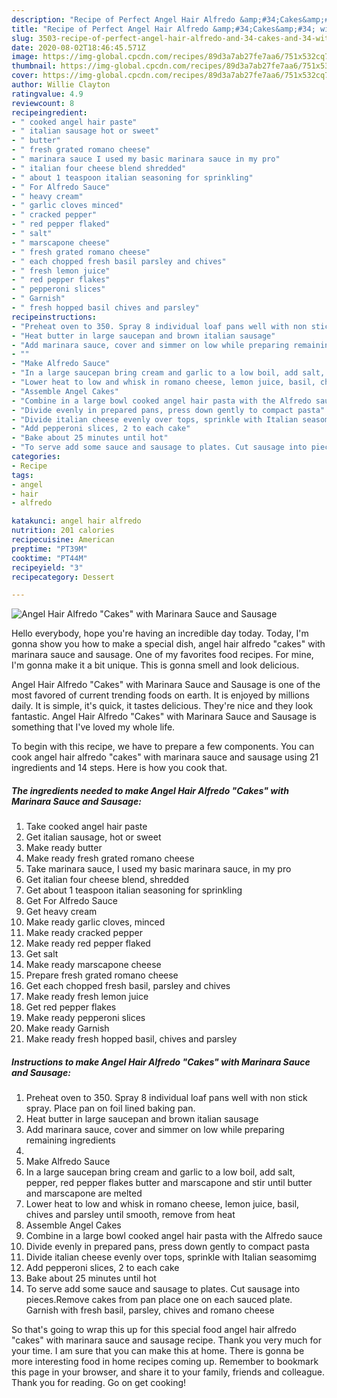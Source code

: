 ```yaml
---
description: "Recipe of Perfect Angel Hair Alfredo &amp;#34;Cakes&amp;#34; with Marinara Sauce and Sausage"
title: "Recipe of Perfect Angel Hair Alfredo &amp;#34;Cakes&amp;#34; with Marinara Sauce and Sausage"
slug: 3503-recipe-of-perfect-angel-hair-alfredo-and-34-cakes-and-34-with-marinara-sauce-and-sausage
date: 2020-08-02T18:46:45.571Z
image: https://img-global.cpcdn.com/recipes/89d3a7ab27fe7aa6/751x532cq70/angel-hair-alfredo-cakes-with-marinara-sauce-and-sausage-recipe-main-photo.jpg
thumbnail: https://img-global.cpcdn.com/recipes/89d3a7ab27fe7aa6/751x532cq70/angel-hair-alfredo-cakes-with-marinara-sauce-and-sausage-recipe-main-photo.jpg
cover: https://img-global.cpcdn.com/recipes/89d3a7ab27fe7aa6/751x532cq70/angel-hair-alfredo-cakes-with-marinara-sauce-and-sausage-recipe-main-photo.jpg
author: Willie Clayton
ratingvalue: 4.9
reviewcount: 8
recipeingredient:
- " cooked angel hair paste"
- " italian sausage hot or sweet"
- " butter"
- " fresh grated romano cheese"
- " marinara sauce I used my basic marinara sauce in my pro"
- " italian four cheese blend shredded"
- " about 1 teaspoon italian seasoning for sprinkling"
- " For Alfredo Sauce"
- " heavy cream"
- " garlic cloves minced"
- " cracked pepper"
- " red pepper flaked"
- " salt"
- " marscapone cheese"
- " fresh grated romano cheese"
- " each chopped fresh basil parsley and chives"
- " fresh lemon juice"
- " red pepper flakes"
- " pepperoni slices"
- " Garnish"
- " fresh hopped basil chives and parsley"
recipeinstructions:
- "Preheat oven to 350. Spray 8 individual loaf pans well with non stick spray. Place pan on foil lined baking pan."
- "Heat butter in large saucepan and brown italian sausage"
- "Add marinara sauce, cover and simmer on low while preparing remaining ingredients"
- ""
- "Make Alfredo Sauce"
- "In a large saucepan bring cream and garlic to a low boil, add salt, pepper, red pepper flakes butter and marscapone and stir until butter and marscapone are melted"
- "Lower heat to low and whisk in romano cheese, lemon juice, basil, chives and parsley until smooth, remove from heat"
- "Assemble Angel Cakes"
- "Combine in a large bowl cooked angel hair pasta with the Alfredo sauce"
- "Divide evenly in prepared pans, press down gently to compact pasta"
- "Divide italian cheese evenly over tops, sprinkle with Italian seasomimg"
- "Add pepperoni slices, 2 to each cake"
- "Bake about 25 minutes until hot"
- "To serve add some sauce and sausage to plates. Cut sausage into pieces.Remove cakes from pan place one on each sauced plate. Garnish with fresh basil, parsley, chives and romano cheese"
categories:
- Recipe
tags:
- angel
- hair
- alfredo

katakunci: angel hair alfredo 
nutrition: 201 calories
recipecuisine: American
preptime: "PT39M"
cooktime: "PT44M"
recipeyield: "3"
recipecategory: Dessert

---
```



![Angel Hair Alfredo &#34;Cakes&#34; with Marinara Sauce and Sausage](https://img-global.cpcdn.com/recipes/89d3a7ab27fe7aa6/751x532cq70/angel-hair-alfredo-cakes-with-marinara-sauce-and-sausage-recipe-main-photo.jpg)

Hello everybody, hope you're having an incredible day today. Today, I'm gonna show you how to make a special dish, angel hair alfredo &#34;cakes&#34; with marinara sauce and sausage. One of my favorites food recipes. For mine, I'm gonna make it a bit unique. This is gonna smell and look delicious.



Angel Hair Alfredo &#34;Cakes&#34; with Marinara Sauce and Sausage is one of the most favored of current trending foods on earth. It is enjoyed by millions daily. It is simple, it's quick, it tastes delicious. They're nice and they look fantastic. Angel Hair Alfredo &#34;Cakes&#34; with Marinara Sauce and Sausage is something that I've loved my whole life.


To begin with this recipe, we have to prepare a few components. You can cook angel hair alfredo &#34;cakes&#34; with marinara sauce and sausage using 21 ingredients and 14 steps. Here is how you cook that.

<!--inarticleads1-->

##### The ingredients needed to make Angel Hair Alfredo &#34;Cakes&#34; with Marinara Sauce and Sausage:

1. Take  cooked angel hair paste
1. Get  italian sausage, hot or sweet
1. Make ready  butter
1. Make ready  fresh grated romano cheese
1. Take  marinara sauce, I used my basic marinara sauce, in my pro
1. Get  italian four cheese blend, shredded
1. Get  about 1 teaspoon italian seasoning for sprinkling
1. Get  For Alfredo Sauce
1. Get  heavy cream
1. Make ready  garlic cloves, minced
1. Make ready  cracked pepper
1. Make ready  red pepper flaked
1. Get  salt
1. Make ready  marscapone cheese
1. Prepare  fresh grated romano cheese
1. Get  each chopped fresh basil, parsley and chives
1. Make ready  fresh lemon juice
1. Get  red pepper flakes
1. Make ready  pepperoni slices
1. Make ready  Garnish
1. Make ready  fresh hopped basil, chives and parsley




<!--inarticleads2-->

##### Instructions to make Angel Hair Alfredo &#34;Cakes&#34; with Marinara Sauce and Sausage:

1. Preheat oven to 350. Spray 8 individual loaf pans well with non stick spray. Place pan on foil lined baking pan.
1. Heat butter in large saucepan and brown italian sausage
1. Add marinara sauce, cover and simmer on low while preparing remaining ingredients
1. 
1. Make Alfredo Sauce
1. In a large saucepan bring cream and garlic to a low boil, add salt, pepper, red pepper flakes butter and marscapone and stir until butter and marscapone are melted
1. Lower heat to low and whisk in romano cheese, lemon juice, basil, chives and parsley until smooth, remove from heat
1. Assemble Angel Cakes
1. Combine in a large bowl cooked angel hair pasta with the Alfredo sauce
1. Divide evenly in prepared pans, press down gently to compact pasta
1. Divide italian cheese evenly over tops, sprinkle with Italian seasomimg
1. Add pepperoni slices, 2 to each cake
1. Bake about 25 minutes until hot
1. To serve add some sauce and sausage to plates. Cut sausage into pieces.Remove cakes from pan place one on each sauced plate. Garnish with fresh basil, parsley, chives and romano cheese




So that's going to wrap this up for this special food angel hair alfredo &#34;cakes&#34; with marinara sauce and sausage recipe. Thank you very much for your time. I am sure that you can make this at home. There is gonna be more interesting food in home recipes coming up. Remember to bookmark this page in your browser, and share it to your family, friends and colleague. Thank you for reading. Go on get cooking!
